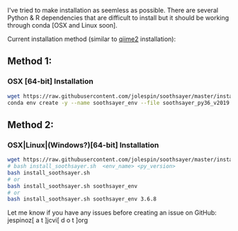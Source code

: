 I've tried to make installation as seemless as possible.  There are several Python & R dependencies that are difficult to install but it should be working through conda [OSX and Linux soon].

Current installation method (similar to [qiime2](https://docs.qiime2.org/2019.4/install/native/) installation):

## Method 1:
### OSX [64-bit] Installation
```bash
wget https://raw.githubusercontent.com/jolespin/soothsayer/master/install/soothsayer_py36_v2019.06.yml
conda env create -y --name soothsayer_env --file soothsayer_py36_v2019.06.yml
```

## Method 2:
### OSX|Linux|(Windows?)[64-bit] Installation
```bash
wget https://raw.githubusercontent.com/jolespin/soothsayer/master/install/install_soothsayer.sh
# bash install_soothsayer.sh  <env_name> <py_version>
bash install_soothsayer.sh 
# or
bash install_soothsayer.sh soothsayer_env
# or
bash install_soothsayer.sh soothsayer_env 3.6.8
```

Let me know if you have any issues before creating an issue on GitHub:
jespinoz[ a t ]jcvi[ d o t ]org

